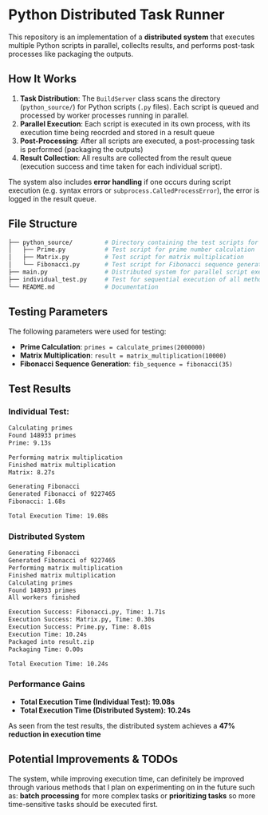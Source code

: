 # Python Distributed Task Runner

This repository is an implementation of a **distributed system** that executes multiple Python scripts in parallel, colleclts results, and performs post-task processes like packaging the outputs.

## How It Works
1. **Task Distribution**: The ``BuildServer`` class scans the directory (``python_source/``) for Python scripts (``.py`` files). Each script is queued and processed by worker processes running in parallel.
2. **Parallel Execution**: Each script is executed in its own process, with its execution time being reocrded and stored in a result queue
3. **Post-Processing**: After all scripts are executed, a post-processing task is performed (packaging the outputs)
4. **Result Collection**: All results are collected from the result queue (execution success and time taken for each individual script).

The system also includes **error handling** if one occurs during script execution (e.g. syntax errors or ``subprocess.CalledProcessError``), the error is logged in the result queue. 

## File Structure
```bash
├── python_source/         # Directory containing the test scripts for distributed execution
│   ├── Prime.py           # Test script for prime number calculation
│   ├── Matrix.py          # Test script for matrix multiplication
│   └── Fibonacci.py       # Test script for Fibonacci sequence generation  
├── main.py                # Distributed system for parallel script execution
├── individual_test.py     # Test for sequential execution of all methods in the source folder
└── README.md              # Documentation
```

## Testing Parameters
The following parameters were used for testing:
- **Prime Calculation**: ```primes = calculate_primes(2000000)```
- **Matrix Multiplication**: ```result = matrix_multiplication(10000)```
- **Fibonacci Sequence Generation**: ```fib_sequence = fibonacci(35)```

## Test Results
### Individual Test:
```bash
Calculating primes
Found 148933 primes
Prime: 9.13s

Performing matrix multiplication
Finished matrix multiplication
Matrix: 8.27s

Generating Fibonacci
Generated Fibonacci of 9227465
Fibonacci: 1.68s

Total Execution Time: 19.08s
```

### Distributed System
```bash
Generating Fibonacci
Generated Fibonacci of 9227465
Performing matrix multiplication
Finished matrix multiplication
Calculating primes
Found 148933 primes
All workers finished

Execution Success: Fibonacci.py, Time: 1.71s
Execution Success: Matrix.py, Time: 0.30s
Execution Success: Prime.py, Time: 8.01s
Execution Time: 10.24s
Packaged into result.zip
Packaging Time: 0.00s

Total Execution Time: 10.24s
```

### Performance Gains
- **Total Execution Time (Individual Test): 19.08s**
- **Total Execution Time (Distributed System): 10.24s**

As seen from the test results, the distributed system achieves a **47% reduction in execution time**

## Potential Improvements & TODOs
The system, while improving execution time, can definitely be improved through various methods that I plan on experimenting on in the future such as:
**batch processing** for more complex tasks or **prioritizing tasks** so more time-sensitive tasks should be executed first.
